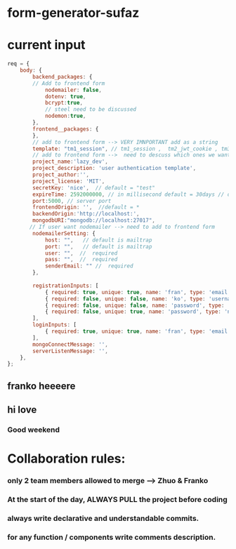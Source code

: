 # form-generator-sufaz

# current input
```js
req = {
    body: {
        backend_packages: {
        // Add to frontend form
            nodemailer: false,
            dotenv: true,
            bcrypt:true,
            // steel need to be discussed
            nodemon:true,
        }, 
        frontend__packages: {
        },
        // add to frontend form --> VERY IMNPORTANT add as a string
        template: "tm1_session", // tm1_session ,  tm2_jwt_cookie , tm3_jwt_axios
        // add to frontend form -->  need to descuss which ones we want to let user to choose
        project_name:'lazy_dev',
        project_description: 'user authentication template',
        project_author:'',
        project_license: 'MIT',
        secretKey: 'nice',  // default = "test"
        expireTime: 2592000000, // in millisecond default = 30days // data type must be number
        port:5000, // server port
        frontendOrigin: '',  //default = *
        backendOrigin:'http://localhost:', 
        mongodbURI:"mongodb://localhost:27017",
       // If user want nodemailer --> need to add to frontend form
        nodemailerSetting: {
            host: "",   // default is mailtrap
            port: "",   // default is mailtrap
            user: "",  //  required
            pass: "",  //  required
            senderEmail: "" //  required
        },
      
        registrationInputs: [
            { required: true, unique: true, name: 'fran', type: 'email', main: true },
            { required: false, unique: false, name: 'ko', type: 'username' },
            { required: false, unique: false, name: 'password', type: 'password' },
            { required: false, unique: true, name: 'password', type: 'number ' }
        ],
        loginInputs: [
            { required: true, unique: true, name: 'fran', type: 'email', main: true },
        ],
        mongoConnectMessage: '',
        serverListenMessage: '',    
    },
};
```

## franko heeeere

## hi love

### Good weekend

# Collaboration rules:
### only 2 team members allowed to merge --> Zhuo & Franko 
### At the start of the day, ALWAYS PULL the project before coding 
### always write declarative and understandable commits.
### for any function / components write comments description.
